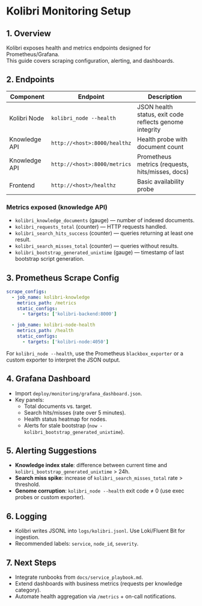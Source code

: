 # Kolibri Monitoring Setup

## 1. Overview
Kolibri exposes health and metrics endpoints designed for Prometheus/Grafana.  
This guide covers scraping configuration, alerting, and dashboards.

## 2. Endpoints
| Component | Endpoint | Description |
|-----------|----------|-------------|
| Kolibri Node | `kolibri_node --health` | JSON health status, exit code reflects genome integrity |
| Knowledge API | `http://<host>:8000/healthz` | Health probe with document count |
| Knowledge API | `http://<host>:8000/metrics` | Prometheus metrics (requests, hits/misses, docs) |
| Frontend | `http://<host>/healthz` | Basic availability probe |

### Metrics exposed (knowledge API)
- `kolibri_knowledge_documents` (gauge) — number of indexed documents.
- `kolibri_requests_total` (counter) — HTTP requests handled.
- `kolibri_search_hits_success` (counter) — queries returning at least one result.
- `kolibri_search_misses_total` (counter) — queries without results.
- `kolibri_bootstrap_generated_unixtime` (gauge) — timestamp of last bootstrap script generation.

## 3. Prometheus Scrape Config
```yaml
scrape_configs:
  - job_name: kolibri-knowledge
    metrics_path: /metrics
    static_configs:
      - targets: ['kolibri-backend:8000']

  - job_name: kolibri-node-health
    metrics_path: /health
    static_configs:
      - targets: ['kolibri-node:4050']
```
For `kolibri_node --health`, use the Prometheus `blackbox_exporter` or a custom exporter to interpret the JSON output.

## 4. Grafana Dashboard
- Import `deploy/monitoring/grafana_dashboard.json`.
- Key panels:
  - Total documents vs. target.
  - Search hits/misses (rate over 5 minutes).
  - Health status heatmap for nodes.
  - Alerts for stale bootstrap (`now - kolibri_bootstrap_generated_unixtime`).

## 5. Alerting Suggestions
- **Knowledge index stale**: difference between current time and `kolibri_bootstrap_generated_unixtime` > 24h.
- **Search miss spike**: increase of `kolibri_search_misses_total` rate > threshold.
- **Genome corruption**: `kolibri_node --health` exit code ≠ 0 (use exec probes or custom exporter).

## 6. Logging
- Kolibri writes JSONL into `logs/kolibri.jsonl`. Use Loki/Fluent Bit for ingestion.
- Recommended labels: `service`, `node_id`, `severity`.

## 7. Next Steps
- Integrate runbooks from `docs/service_playbook.md`.
- Extend dashboards with business metrics (requests per knowledge category).
- Automate health aggregation via `/metrics` + on-call notifications.
